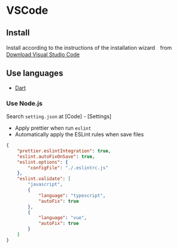 # VSCode

## Install

Install according to the instructions of the installation wizard　from [Download Visual Studio Code](https://code.visualstudio.com/download)

## Use languages

- [Dart](dart.md)

### Use Node.js

Search `setting.json` at [Code] - [Settings]

- Apply prettier when run `eslint`
- Automatically apply the ESLint rules when save files

```.json
{
    "prettier.eslintIntegration": true,
    "eslint.autoFixOnSave": true,
    "eslint.options": {
        "configFile": "./.eslintrc.js"
    },
    "eslint.validate": [
        "javascript",
        {
            "language": "typescript",
            "autoFix": true
        },
        {
            "language": "vue",
            "autoFix": true
        }
    ]
}
```
